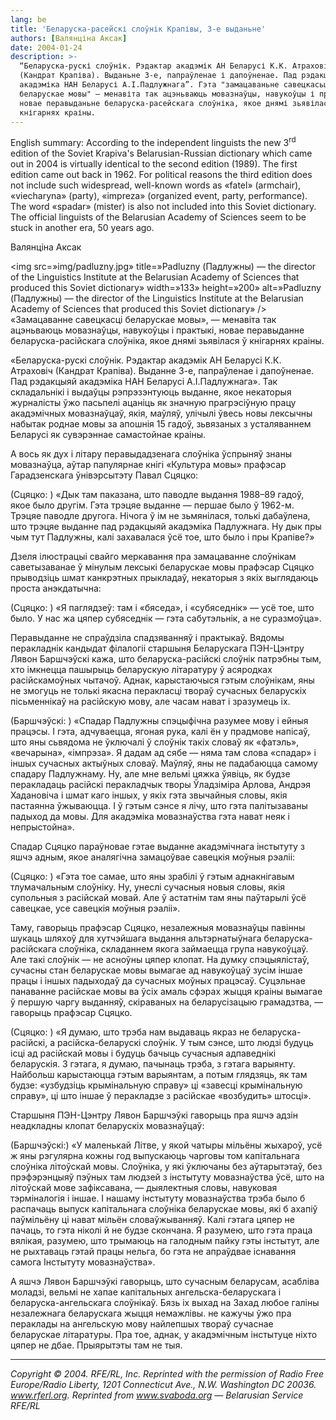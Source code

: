 ```yaml
---
lang: be
title: 'Беларуска-расейскі слоўнік Крапівы, 3-е выданьне'
authors: [Валянціна Аксак]
date: 2004-01-24
description: >-
  “Беларуска-рускі слоўнік. Рэдактар акадэмік АН Беларусі К.К. Атраховіч
  (Кандрат Крапіва). Выданьне 3-е, папраўленае і дапоўненае. Пад рэдакцыяй
  акадэміка НАН Беларусі А.І.Падлужнага”. Гэта "замацаваньне савецкасьці
  беларускае мовы" — менавіта так ацэньваюць мовазнаўцы, навукоўцы і практыкі
  новае перавыданьне беларуска-расейскага слоўніка, якое днямі зьявілася ў
  кнігарнях краіны.
---
```


English summary: According to the independent linguists the new 3<sup>rd</sup> edition of the Soviet Krapiva's Belarusian-Russian dictionary which came out in 2004 is virtually identical to the second edition (1989). The first edition came out back in 1962. For political reasons the third edition does not include such widespread, well-known words as «fatel» (armchair), «viecharyna» (party), «impreza» (organized event, party, performance). The word «spadar» (mister) is also not included into this Soviet dictionary. The official linguists of the Belarusian Academy of Sciences seem to be stuck in another era, 50 years ago.

Валянціна Аксак

<img src=»img/padluzny.jpg» title=»Padluzny (Падлужны) — the director of the Linguistics Institute at the Belarusian Academy of Sciences that produced this Soviet dictionary» width=»133» height=»200» alt=»Padluzny (Падлужны) — the director of the Linguistics Institute at the Belarusian Academy of Sciences that produced this Soviet dictionary» /> «Замацаванне савецкасці беларускае мовы», — менавіта так ацэньваюць мовазнаўцы, навукоўцы і практыкі, новае перавыданне беларуска-расійскага слоўніка, якое днямі зьявілася ў кнігарнях краіны.

«Беларуска-рускі слоўнік. Рэдактар акадэмік АН Беларусі К.К. Атраховіч (Кандрат Крапіва). Выданне 3-е, папраўленае і дапоўненае. Пад рэдакцыяй акадэміка НАН Беларусі А.І.Падлужнага». Так складальнікі і выдаўцы рэпрэзэнтуюць выданне, якое некаторыя журналісты ўжо пасьпелі ацаніць як значную прагрэсіўную працу акадэмічных мовазнаўцаў, якія, маўляў, улічылі ўвесь новы лексычны набытак роднае мовы за апошнія 15 гадоў, зьвязаных з усталяваннем Беларусі як сувэрэннае самастойнае краіны.

А вось як дух і літару перавыдадзенага слоўніка ўспрыняў знаны мовазнаўца, аўтар папулярнае кнігі «Культура мовы» прафэсар Гарадзенскага ўнівэрсытэту Павал Сцяцко:

(Сцяцко: ) «Дык там паказана, што паводле выдання 1988–89 гадоў, якое было другім. Гэта трэцяе выданне — першае было ў 1962-м. Трэцяе паводле другога. Нічога ў ім не зьмянілася, толькі дабаўлена, што трэцяе выданне пад рэдакцыяй акадэміка Падлужнага. Ну дык пры чым тут Падлужны, калі захавалася ўсё тое, што было і пры Крапіве?»

Дзеля ілюстрацыі свайго меркавання пра замацаванне слоўнікам саветызаванае ў мінулым лексыкі беларускае мовы прафэсар Сцяцко прыводзіць шмат канкрэтных прыкладаў, некаторыя з якіх выглядаюць проста анэкдатычна:

(Сцяцко: ) «Я паглядзеў: там і «бяседа», і «субяседнік» — усё тое, што было. У нас жа цяпер субяседнік — гэта сабутэльнік, а не суразмоўца».

Перавыданне не  спраўдзіла спадзяванняў і практыкаў. Вядомы перакладнік кандыдат філалогіі старшыня Беларускага ПЭН-Цэнтру Лявон Баршчэўскі кажа, што беларуска-расійскі слоўнік патрэбны тым, хто імкнецца пашырыць беларускую літаратуру ў асяродках расійскамоўных чытачоў. Аднак, карыстаючыся гэтым слоўнікам, яны не  змогуць не  толькі якасна перакласці твораў сучасных беларускіх пісьменнікаў на расійскую мову, але часам нават і зразумець іх.

(Баршчэўскі: ) «Спадар Падлужны спэцыфічна разумее мову і ейныя працэсы. І гэта, адчуваецца, ягоная рука, калі ён у прадмове напісаў, што яны сьвядома не ўключалі ў слоўнік такіх словаў як «фатэль», «вечарына», «імпрэза». Я дадам ад сябе — няма там слова «спадар» і іншых сучасных актыўных словаў. Маўляў, яны не падабаюцца самому спадару Падлужнаму. Ну, але мне вельмі цяжка ўявіць, як будзе перакладаць расійскі перакладчык творы Ўладзіміра Арлова, Андрэя Хадановіча і шмат каго іншых, у якіх гэта звычайныя словы, якія пастаянна ўжываюцца. І ў гэтым сэнсе я лічу, што гэта палітызаваны падыход да мовы. Для акадэміка мовазнаўства гэта нават неяк і непрыстойна».

Спадар Сцяцко параўновае гэтае выданне акадэмічнага інстытуту з яшчэ адным, якое аналягічна замацоўвае савецкія моўныя рэаліі:

(Сцяцко: ) «Гэта тое самае, што яны зрабілі ў гэтым аднакнігавым тлумачальным слоўніку. Ну, унеслі сучасныя новыя словы, якія супольныя з расійскай мовай. Але ў астатнім там яны паўтарылі ўсё савецкае, усе савецкія моўныя рэаліі».

Таму, гаворыць прафэсар Сцяцко, незалежныя мовазнаўцы павінны шукаць шляхоў для хутчэйшага выдання альтэрнатыўнага беларуска-расійскага слоўніка, складаннем якога займаецца група навукоўцаў. Але такі слоўнік — не асноўны цяпер клопат. На думку спэцыялістаў, сучасны стан беларускае мовы вымагае ад навукоўцаў зусім іншае працы і іншых падыходаў да сучасных моўных працэсаў. Суцэльнае панаванне расійскае мовы ва ўсіх амаль сфэрах жыцця краіны вымагае ў першую чаргу выданняў, скіраваных на беларусізацыю грамадзтва, — гаворыць прафэсар Сцяцко.

(Сцяцко: ) «Я думаю, што трэба нам выдаваць якраз не беларуска-расійскі, а расійска-беларускі слоўнік. У тым сэнсе, што людзі будуць ісці ад расійскай мовы і будуць бачыць сучасныя адпаведнікі беларускія. З гэтага, я думаю, пачынаць трэба, з гэтага варыянту. Найбольш карыстаюцца гэтым варыянтам, а потым глядзяць, як там будзе: «узбудзіць крымінальную справу» ці «завесці крымінальную справу», ці што іншае ў перакладзе з расійскае «возбудить» штосці».

Старшыня ПЭН-Цэнтру Лявон Баршчэўкі гаворыць пра яшчэ адзін неадкладны клопат беларускіх мовазнаўцаў:

(Баршчэўскі:) «У маленькай Літве, у якой чатыры мільёны жыхароў, усё ж яны рэгулярна кожны год выпускаюць чарговы том капітальнага слоўніка літоўскай мовы. Слоўніка, у які ўключаны без аўтарытэтаў, без прэфэрэнцыяў пэўных там людзей з інстытуту мовазнаўства ўсё, што на літоўскай мове зафіксавана, — дыялектныя словы, навуковая тэрміналогія і іншае. І нашаму інстытуту мовазнаўства трэба было б распачаць выпуск капітальнага слоўніка беларускае мовы, які б ахапіў паўмільёну ці нават мільён словаўжыванняў. Калі гэтага цяпер не пачаць, то гэта ніколі й не  будзе скончана. Я разумею, што гэта праца вялікая, разумею, што трымаюць на галодным пайку гэты інстытут, але не рыхтаваць гэтай працы нельга, бо гэта не апраўдвае існавання самога Інстытуту мовазнаўства».

А яшчэ Лявон Баршчэўкі гаворыць, што сучасным беларусам, асабліва моладзі, вельмі не хапае капітальных ангельска-беларускага і беларуска-ангельскага слоўнікаў. Бязь іх выхад на Захад любое галіны незалежнага беларускага жыцця немажлівы. не  кажучы ўжо пра пераклады на ангельскую мову найлепшых твораў сучаснае беларускае літаратуры. Пра тое, аднак, у акадэмічным інстытуце ніхто цяпер не  дбае. Прыярытэты там не  тыя.

<hr />

 *Copyright © 2004. RFE/RL, Inc. Reprinted with the permission of Radio Free Europe/Radio Liberty, 1201 Connecticut Ave., N.W. Washington DC 20036. www.rferl.org. Reprinted from www.svaboda.org — Belarusian Service RFE/RL* 

